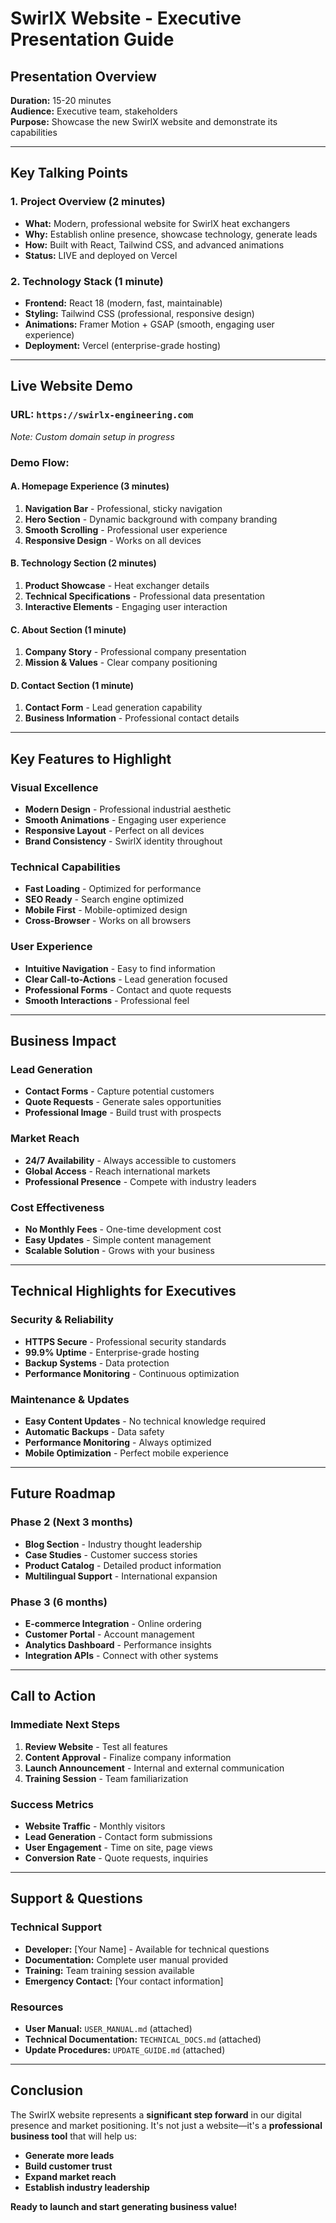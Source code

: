 # SwirlX Website - Executive Presentation Guide

## Presentation Overview
**Duration:** 15-20 minutes  
**Audience:** Executive team, stakeholders  
**Purpose:** Showcase the new SwirlX website and demonstrate its capabilities

---

## Key Talking Points

### 1. Project Overview (2 minutes)
- **What:** Modern, professional website for SwirlX heat exchangers
- **Why:** Establish online presence, showcase technology, generate leads
- **How:** Built with React, Tailwind CSS, and advanced animations
- **Status:** LIVE and deployed on Vercel

### 2. Technology Stack (1 minute)
- **Frontend:** React 18 (modern, fast, maintainable)
- **Styling:** Tailwind CSS (professional, responsive design)
- **Animations:** Framer Motion + GSAP (smooth, engaging user experience)
- **Deployment:** Vercel (enterprise-grade hosting)

---

## Live Website Demo

### URL: `https://swirlx-engineering.com`
*Note: Custom domain setup in progress*

### Demo Flow:

#### A. Homepage Experience (3 minutes)
1. **Navigation Bar** - Professional, sticky navigation
2. **Hero Section** - Dynamic background with company branding
3. **Smooth Scrolling** - Professional user experience
4. **Responsive Design** - Works on all devices

#### B. Technology Section (2 minutes)
1. **Product Showcase** - Heat exchanger details
2. **Technical Specifications** - Professional data presentation
3. **Interactive Elements** - Engaging user interaction

#### C. About Section (1 minute)
1. **Company Story** - Professional company presentation
2. **Mission & Values** - Clear company positioning

#### D. Contact Section (1 minute)
1. **Contact Form** - Lead generation capability
2. **Business Information** - Professional contact details

---

## Key Features to Highlight

### Visual Excellence
- **Modern Design** - Professional industrial aesthetic
- **Smooth Animations** - Engaging user experience
- **Responsive Layout** - Perfect on all devices
- **Brand Consistency** - SwirlX identity throughout

### Technical Capabilities
- **Fast Loading** - Optimized for performance
- **SEO Ready** - Search engine optimized
- **Mobile First** - Mobile-optimized design
- **Cross-Browser** - Works on all browsers

### User Experience
- **Intuitive Navigation** - Easy to find information
- **Clear Call-to-Actions** - Lead generation focused
- **Professional Forms** - Contact and quote requests
- **Smooth Interactions** - Professional feel

---

## Business Impact

### Lead Generation
- **Contact Forms** - Capture potential customers
- **Quote Requests** - Generate sales opportunities
- **Professional Image** - Build trust with prospects

### Market Reach
- **24/7 Availability** - Always accessible to customers
- **Global Access** - Reach international markets
- **Professional Presence** - Compete with industry leaders

### Cost Effectiveness
- **No Monthly Fees** - One-time development cost
- **Easy Updates** - Simple content management
- **Scalable Solution** - Grows with your business

---

## Technical Highlights for Executives

### Security & Reliability
- **HTTPS Secure** - Professional security standards
- **99.9% Uptime** - Enterprise-grade hosting
- **Backup Systems** - Data protection
- **Performance Monitoring** - Continuous optimization

### Maintenance & Updates
- **Easy Content Updates** - No technical knowledge required
- **Automatic Backups** - Data safety
- **Performance Monitoring** - Always optimized
- **Mobile Optimization** - Perfect mobile experience

---

## Future Roadmap

### Phase 2 (Next 3 months)
- **Blog Section** - Industry thought leadership
- **Case Studies** - Customer success stories
- **Product Catalog** - Detailed product information
- **Multilingual Support** - International expansion

### Phase 3 (6 months)
- **E-commerce Integration** - Online ordering
- **Customer Portal** - Account management
- **Analytics Dashboard** - Performance insights
- **Integration APIs** - Connect with other systems

---

## Call to Action

### Immediate Next Steps
1. **Review Website** - Test all features
2. **Content Approval** - Finalize company information
3. **Launch Announcement** - Internal and external communication
4. **Training Session** - Team familiarization

### Success Metrics
- **Website Traffic** - Monthly visitors
- **Lead Generation** - Contact form submissions
- **User Engagement** - Time on site, page views
- **Conversion Rate** - Quote requests, inquiries

---

## Support & Questions

### Technical Support
- **Developer:** [Your Name] - Available for technical questions
- **Documentation:** Complete user manual provided
- **Training:** Team training session available
- **Emergency Contact:** [Your contact information]

### Resources
- **User Manual:** `USER_MANUAL.md` (attached)
- **Technical Documentation:** `TECHNICAL_DOCS.md` (attached)
- **Update Procedures:** `UPDATE_GUIDE.md` (attached)

---

## Conclusion

The SwirlX website represents a **significant step forward** in our digital presence and market positioning. It's not just a website—it's a **professional business tool** that will help us:

- **Generate more leads**
- **Build customer trust**
- **Expand market reach**
- **Establish industry leadership**

**Ready to launch and start generating business value!**
